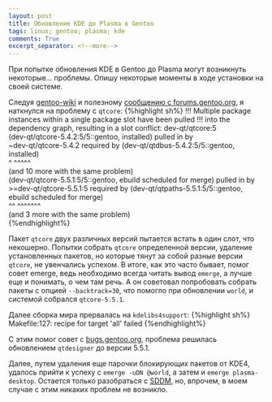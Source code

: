 ```yaml
---
layout: post
title: Обновление KDE до Plasma в Gentoo
tags: linux; gentoo; plasma; kde
comments: True
excerpt_separator: <!--more-->
---
```


При попытке обновления KDE в Gentoo до Plasma могут возникнуть некоторые... проблемы. Опишу некоторые моменты в ходе установки на своей системе.
<!--more-->

Следуя [gentoo-wiki](https://wiki.gentoo.org/wiki/KDE/Plasma_5_upgrade) и полезному [сообщению с forums.gentoo.org](https://forums.gentoo.org/viewtopic-p-7842836.html#7842836), я наткнулся на проблему с `qtcore`:
{%highlight sh%}
!!! Multiple package instances within a single package slot have been pulled
!!! into the dependency graph, resulting in a slot conflict:
    dev-qt/qtcore:5  
    (dev-qt/qtcore-5.4.2:5/5::gentoo, installed) pulled in by  
    ~dev-qt/qtcore-5.4.2 required by (dev-qt/qtdbus-5.4.2:5/5::gentoo, installed)  
    ^       ^^^^^                                                          
    (and 10 more with the same problem)  
    (dev-qt/qtcore-5.5.1:5/5::gentoo, ebuild scheduled for merge) pulled in by  
    >=dev-qt/qtcore-5.5.1:5 required by (dev-qt/qtpaths-5.5.1:5/5::gentoo, ebuild scheduled for merge)  
    ^^       ^^^^^^^                                                                             
    (and 3 more with the same problem)  
{%endhighlight%}

Пакет `qtcore` двух различных версий пытается встать в один слот, что некошерно. Попытки собрать `qtcore` определенной версии, удаление установленных пакетов, но которые тянут за собой разные версии `qtcore`, не увенчались успехом. В итоге, как это часто бывает, помог совет emerge, ведь необходимо всегда читать вывод `emerge`, а лучше еще и понимать, о чем там речь. А он советовал попробовать собрать пакеты с опцией `--backtrack=30`, что помогло при обновлении `world`, и системой собрался `qtcore-5.5.1`.

Далее сборка мира прервалась на `kdelibs4support`:
{%highlight sh%}
Makefile:127: recipe for target 'all' failed 
{%endhighlight%}

С этим помог совет с [bugs.gentoo.org](https://bugs.gentoo.org/show_bug.cgi?id=563758), проблема решилась обновлением `qtdesigner` до версии 5.5.1.

Далее, путем удаления еще парочки блокирующих пакетов от KDE4, удалось прийти к успеху с `emerge -uDN @world`, а затем и `emerge plasma-desktop`.  Остается только разобраться с [SDDM](https://wiki.gentoo.org/wiki/SDDM), но, впрочем, в моем случае с этим никаких проблем не возникло.